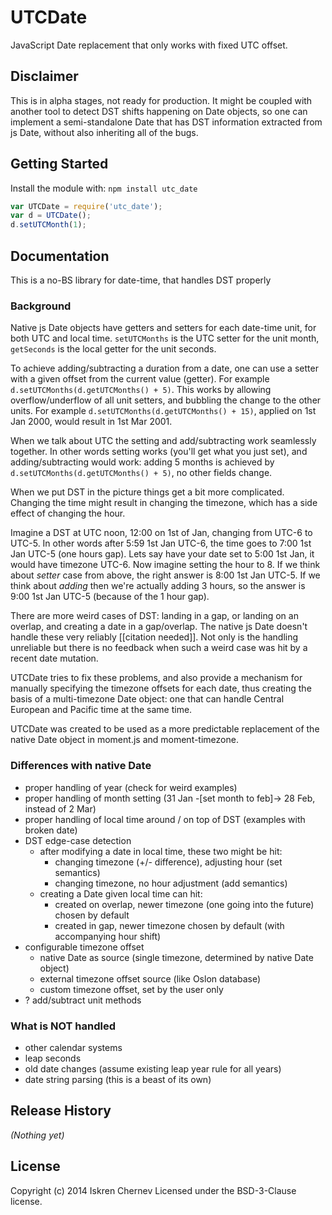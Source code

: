 # UTCDate

JavaScript Date replacement that only works with fixed UTC offset.

## Disclaimer

This is in alpha stages, not ready for production. It might be coupled with
another tool to detect DST shifts happening on Date objects, so one can
implement a semi-standalone Date that has DST information extracted from js
Date, without also inheriting all of the bugs.

## Getting Started
Install the module with: `npm install utc_date`

```javascript
var UTCDate = require('utc_date');
var d = UTCDate();
d.setUTCMonth(1);
```

## Documentation
This is a no-BS library for date-time, that handles DST properly

### Background

Native js Date objects have getters and setters for each date-time unit, for
both UTC and local time. `setUTCMonths` is the UTC setter for the unit month,
`getSeconds` is the local getter for the unit seconds.

To achieve adding/subtracting a duration from a date, one can use a setter with
a given offset from the current value (getter). For example
`d.setUTCMonths(d.getUTCMonths() + 5)`. This works by allowing
overflow/underflow of all unit setters, and bubbling the change to the other
units. For example `d.setUTCMonths(d.getUTCMonths() + 15)`, applied on 1st Jan
2000, would result in 1st Mar 2001.

When we talk about UTC the setting and add/subtracting work seamlessly
together. In other words setting works (you'll get what you just set), and
adding/subtracting would work: adding 5 months is achieved by
`d.setUTCMonths(d.getUTCMonths() + 5)`, no other fields change.

When we put DST in the picture things get a bit more complicated. Changing the
time might result in changing the timezone, which has a side effect of changing
the hour.

Imagine a DST at UTC noon, 12:00 on 1st of Jan, changing from UTC-6 to UTC-5.
In other words after 5:59 1st Jan UTC-6, the time goes to 7:00 1st Jan UTC-5
(one hours gap). Lets say have your date set to 5:00 1st Jan, it would have
timezone UTC-6. Now imagine setting the hour to 8. If we think about _setter_
case from above, the right answer is 8:00 1st Jan UTC-5. If we think about
_adding_ then we're actually adding 3 hours, so the answer is 9:00 1st Jan
UTC-5 (because of the 1 hour gap).

There are more weird cases of DST: landing in a gap, or landing on an overlap,
and creating a date in a gap/overlap. The native js Date doesn't handle these
very reliably [[citation needed]]. Not only is the handling unreliable but
there is no feedback when such a weird case was hit by a recent date mutation.

UTCDate tries to fix these problems, and also provide a mechanism for manually
specifying the timezone offsets for each date, thus creating the basis of
a multi-timezone Date object: one that can handle Central European and Pacific
time at the same time.

UTCDate was created to be used as a more predictable replacement of the native
Date object in moment.js and moment-timezone.

### Differences with native Date

* proper handling of year (check for weird examples)
* proper handling of month setting (31 Jan -\[set month to feb\]-> 28 Feb,
  instead of 2 Mar)
* proper handling of local time around / on top of DST (examples with broken
  date)
* DST edge-case detection
  * after modifying a date in local time, these two might be hit:
    * changing timezone (+/- difference), adjusting hour (set semantics)
    * changing timezone, no hour adjustment (add semantics)
  * creating a Date given local time can hit:
    * created on overlap, newer timezone (one going into the future) chosen by default
    * created in gap, newer timezone chosen by default (with accompanying hour
      shift)
* configurable timezone offset
  * native Date as source (single timezone, determined by native Date object)
  * external timezone offset source (like Oslon database)
  * custom timezone offset, set by the user only
* ? add/subtract unit methods

### What is **NOT** handled

* other calendar systems
* leap seconds
* old date changes (assume existing leap year rule for all years)
* date string parsing (this is a beast of its own)

## Release History
_(Nothing yet)_

## License
Copyright (c) 2014 Iskren Chernev
Licensed under the BSD-3-Clause license.
